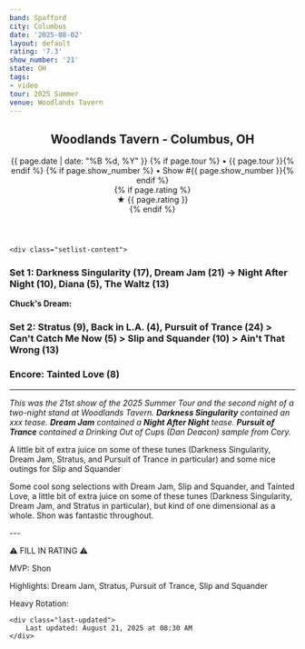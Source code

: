 ```yaml
---
band: Spafford
city: Columbus
date: '2025-08-02'
layout: default
rating: '7.3'
show_number: '21'
state: OH
tags:
- video
tour: 2025 Summer
venue: Woodlands Tavern
---
```


<article class="show-card">
    <header class="show-header">
        <h1>Woodlands Tavern - Columbus, OH</h1>
        <div class="show-meta">
            {{ page.date | date: "%B %d, %Y" }}
            {% if page.tour %} • {{ page.tour }}{% endif %}
            {% if page.show_number %} • Show #{{ page.show_number }}{% endif %}
        </div>
        {% if page.rating %}
        <div class="show-rating">★ {{ page.rating }}</div>
        {% endif %}
    </header>
    
    <div class="setlist-content">
<h3 class="setlist-header"><strong>Set 1:</strong>  Darkness Singularity (17), Dream Jam (21) -> Night After Night (10), Diana (5), The Waltz (13)</h3>
<p class="chucks-dream"><strong>Chuck's Dream:</strong> <em></em></p>
<h3 class="setlist-header"><strong>Set 2:</strong>  Stratus (9), Back in L.A. (4), Pursuit of Trance (24) > Can't Catch Me Now (5) > Slip and Squander (10) > Ain't That Wrong (13)</h3>
<h3 class="setlist-header"><strong>Encore:</strong>  Tainted Love (8)</h3>
<hr class="section-divider">
<p class="show-notes"><em>This was the 21st show of the 2025 Summer Tour and the second night of a two-night stand at Woodlands Tavern. <strong>Darkness Singularity</strong> contained an xxx tease. <strong>Dream Jam</strong> contained a <strong>Night After Night</strong> tease. <strong>Pursuit of Trance</strong> contained a Drinking Out of Cups (Dan Deacon) sample from Cory.</em></p>
<p class="review-text">A little bit of extra juice on some of these tunes (Darkness Singularity, Dream Jam, Stratus, and Pursuit of Trance in particular) and some nice outings for Slip and Squander</p>
<p class="review-text">Some cool song selections with Dream Jam, Slip and Squander, and Tainted Love, a little bit of extra juice on some of these tunes (Darkness Singularity, Dream Jam, and Stratus in particular), but kind of one dimensional as a whole. Shon was fantastic throughout.</p>
<p class="review-text">---</p>
<p class="review-text">⚠️ FILL IN RATING ⚠️</p>
<p class="review-text">MVP:  Shon</p>
<p class="review-text">Highlights:  Dream Jam, Stratus, Pursuit of Trance, Slip and Squander</p>
<p class="review-text">Heavy Rotation:</p>
    </div>
    
    <div class="last-updated">
        Last updated: August 21, 2025 at 08:30 AM
    </div>
</article>